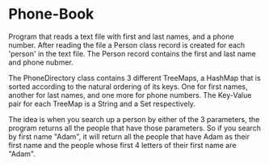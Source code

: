 # Phone-Book
Program that reads a text file with first and last names, and a phone number. After reading the file a Person class record is created
for each 'person' in the text file. The Person record contains the first and last name and phone nubmer.

The PhoneDirectory class contains 3 different TreeMaps, a HashMap that is sorted according to the natural ordering of its keys. One for first names,
another for last names, and one more for phone numbers. The Key-Value pair for each TreeMap is a String and a Set<Person> respectively.

The idea is when you search up a person by either of the 3 parameters, the program returns all the people that have those parameters.
So if you search by first name "Adam", it will return all the people that have Adam as their first name and the people whose first 4 letters of their first
name are "Adam".
